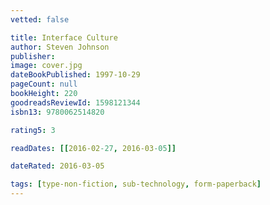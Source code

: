 ```yaml
---
vetted: false

title: Interface Culture
author: Steven Johnson
publisher: 
image: cover.jpg
dateBookPublished: 1997-10-29
pageCount: null
bookHeight: 220
goodreadsReviewId: 1598121344
isbn13: 9780062514820

rating5: 3

readDates: [[2016-02-27, 2016-03-05]]

dateRated: 2016-03-05

tags: [type-non-fiction, sub-technology, form-paperback]
---
```

